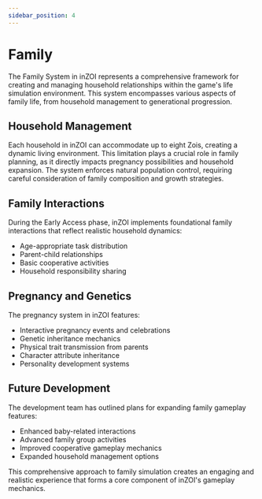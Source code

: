 ```yaml
---
sidebar_position: 4
---
```


# Family

The Family System in inZOI represents a comprehensive framework for creating and managing household relationships within the game's life simulation environment. This system encompasses various aspects of family life, from household management to generational progression.

## Household Management

Each household in inZOI can accommodate up to eight Zois, creating a dynamic living environment. This limitation plays a crucial role in family planning, as it directly impacts pregnancy possibilities and household expansion. The system enforces natural population control, requiring careful consideration of family composition and growth strategies.

## Family Interactions

During the Early Access phase, inZOI implements foundational family interactions that reflect realistic household dynamics:
- Age-appropriate task distribution
- Parent-child relationships
- Basic cooperative activities
- Household responsibility sharing

## Pregnancy and Genetics

The pregnancy system in inZOI features:
- Interactive pregnancy events and celebrations
- Genetic inheritance mechanics
- Physical trait transmission from parents
- Character attribute inheritance
- Personality development systems

## Future Development

The development team has outlined plans for expanding family gameplay features:
- Enhanced baby-related interactions
- Advanced family group activities
- Improved cooperative gameplay mechanics
- Expanded household management options

This comprehensive approach to family simulation creates an engaging and realistic experience that forms a core component of inZOI's gameplay mechanics.